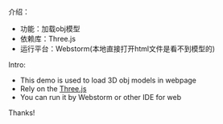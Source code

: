 介绍：

- 功能：加载obj模型
- 依赖库：Three.js
- 运行平台：Webstorm(本地直接打开html文件是看不到模型的)

Intro:

- This demo is used to load 3D obj models in webpage 
- Rely on the [Three.js](https://threejs.org/)
- You can run it by Webstorm or other IDE for web 

Thanks!




